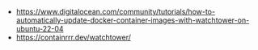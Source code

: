 - https://www.digitalocean.com/community/tutorials/how-to-automatically-update-docker-container-images-with-watchtower-on-ubuntu-22-04
- https://containrrr.dev/watchtower/

